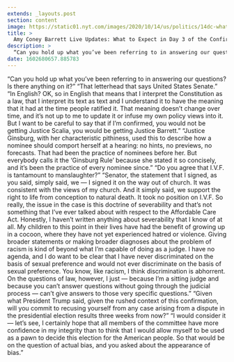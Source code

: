 ```yaml
--- 
extends: _layouts.post 
section: content 
image: https://static01.nyt.com/images/2020/10/14/us/politics/14dc-whattowatch1/merlin_178487547_61bbab2a-af2f-4f24-9e6b-deb67931b0fb-articleLarge.jpg 
title: > 
  Amy Coney Barrett Live Updates: What to Expect in Day 3 of the Confirmation Hearings 
description: > 
  “Can you hold up what you’ve been referring to in answering our questions?Is there anything on it?” “That letterhead that says United States Senate.” “In English?That meaning doesn’t change over time, and it’s not up to me to update it or infuse my own policy views into it.is tantamount to manslaughter?” “Senator, the statement that I signed, as you said, simply said, we — I signed it on the way out of church.So that would be on the question of actual bias, and you asked about the appearance of bias.” 
date: 1602680657.885783 
--- 
```

“Can you hold up what you’ve been referring to in answering our questions? Is there anything on it?” “That letterhead that says United States Senate.” “In English? OK, so in English that means that I interpret the Constitution as a law, that I interpret its text as text and I understand it to have the meaning that it had at the time people ratified it. That meaning doesn’t change over time, and it’s not up to me to update it or infuse my own policy views into it. But I want to be careful to say that if I’m confirmed, you would not be getting Justice Scalia, you would be getting Justice Barrett.” “Justice Ginsburg, with her characteristic pithiness, used this to describe how a nominee should comport herself at a hearing: no hints, no previews, no forecasts. That had been the practice of nominees before her. But everybody calls it the ‘Ginsburg Rule’ because she stated it so concisely, and it’s been the practice of every nominee since.” “Do you agree that I.V.F. is tantamount to manslaughter?” “Senator, the statement that I signed, as you said, simply said, we — I signed it on the way out of church. It was consistent with the views of my church. And it simply said, we support the right to life from conception to natural death. It took no position on I.V.F. So really, the issue in the case is this doctrine of severability and that’s not something that I’ve ever talked about with respect to the Affordable Care Act. Honestly, I haven’t written anything about severability that I know of at all. My children to this point in their lives have had the benefit of growing up in a cocoon, where they have not yet experienced hatred or violence. Giving broader statements or making broader diagnoses about the problem of racism is kind of beyond what I’m capable of doing as a judge. I have no agenda, and I do want to be clear that I have never discriminated on the basis of sexual preference and would not ever discriminate on the basis of sexual preference. You know, like racism, I think discrimination is abhorrent. On the questions of law, however, I just — because I’m a sitting judge and because you can’t answer questions without going through the judicial process — can’t give answers to those very specific questions.” “Given what President Trump said, given the rushed context of this confirmation, will you commit to recusing yourself from any case arising from a dispute in the presidential election results three weeks from now?” “I would consider it — let’s see, I certainly hope that all members of the committee have more confidence in my integrity than to think that I would allow myself to be used as a pawn to decide this election for the American people. So that would be on the question of actual bias, and you asked about the appearance of bias.”